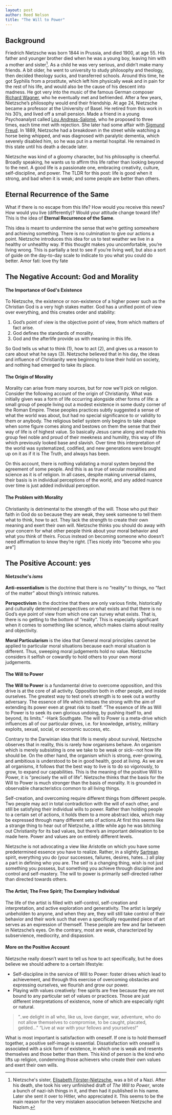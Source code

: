 ```yaml
---
layout: post
author: Reed Nelson
title: "The Will to Power"
---
```


## Background

Friedrich Nietzsche was born 1844 in Prussia, and died 1900, at age 55. His father and younger brother died when he was a young boy, leaving him with a mother and sister[^1]. As a child he was very serious, and didn’t make many friends. A bit older, he went to university to study philosophy and theology, then decided theology sucks, and transferred schools. Around this time, he got Syphilis from a prostitute, which left him physically weak and in pain for the rest of his life, and would also be the cause of his descent into madness. He got very into the music of the famous German composer [Richard Wagner](https://en.wikipedia.org/wiki/Richard_Wagner), who he eventually met and befriended. After a few years, Nietzsche’s philosophy would end their friendship. At age 24, Nietzsche became a professor at the University of Basel. He retired from this work in his 30’s, and lived off a small pension. Made a friend in a young Psychoanalyst called [Lou Andreas-Salomé](https://en.wikipedia.org/wiki/Lou_Andreas-Salom%C3%A9), who he proposed to three times, each time met with rejection. She later had some affair with [Sigmund Freud](https://en.wikipedia.org/wiki/Sigmund_Freud). In 1889, Nietzsche had a breakdown in the street while watching a horse being whipped, and was diagnosed with paralytic dementia, which severely disabled him, so he was put in a mental hospital. He remained in this state until his death a decade later.

Nietzsche was kind of a gloomy character, but his philosophy is cheerful. Broadly speaking, he wants us to affirm this life rather than looking beyond to the next. A good life is a passionate one, embracing creativity, culture, self-discipline, and power. The TLDR for this post: life is good when it strong, and bad when it is weak; and some people are better than others.

## Eternal Recurrence of the Same

What if there is no escape from this life? How would you receive this news? How would you live (differently)? Would your attitude change toward life?  This is the idea of **Eternal Recurrence of the Same**.

This idea is meant to undermine the sense that we’re getting somewhere and achieving something. There is no culmination to give our actions a point. Nietzsche introduces this idea for us to test weather we live in a healthy or unhealthy way. If this thought makes you uncomfortable, you’re living wrong. This is partially a test to see if you’re living well, but also a sort of guide on the day-to-day scale to indicate to you what you could do better.
Amor fati: love thy fate

## The Negative Account: God and Morality

#### The Importance of God's Existence

To Nietzsche, the existence or non-existence of a higher power such as the Christian God is a very high stakes matter. God has a unified point of view over everything, and this creates order and stability:

1. God’s point of view is the objective point of view, from which matters of fact arise.
2. God defines the standards of morality.
3. God and the afterlife provide us with meaning in this life.

So God tells us what to think (1), how to act (2), and gives us a reason to care about what he says (3). Nietzsche believed that in his day, the ideas and influence of Christianity  were beginning to lose their hold on society, and nothing had emerged to take its place.

#### The Origin of Morality

Morality can arise from many sources, but for now we'll pick on religion. Consider the following account of the origin of Christianity. What was initially given was a form of life occurring alongside other forms of life: a small group of people living out a modest existence in some dusty corner of the Roman Empire. These peoples practices subtly suggested a sense of what the world was about, but had no special significance to or validity to them or anybody. The religious belief system only begins to take shape when some figure comes along and bestows on them the sense that their way of life is of highest value. So basically Jesus came along and made this group feel noble and proud of their meekness and humility, this way of life which previously looked base and slavish. Over time this interpretation of the world was systematized, codified, and new generations were brought up on it as if it is The Truth, and always has been.

On this account, there is nothing validating a moral system beyond the agreement of some people. And this is as true of secular moralities and science as it is of religion. In all cases, despite making universal claims, their basis is in individual perceptions of the world, and any added nuance over time is just added individual perception.

#### The Problem with Morality

Christianity is detrimental to the strength of the will. Those who put their faith in God do so because they are weak, they seek someone to tell them what to think, how to act. They lack the strength to create their own meaning and exert their own will. Nietzsche thinks you should do away with your concern for what other people think about your moral behavior and what you think of theirs. Focus instead on becoming someone who doesn’t need affirmation to know they’re right. [Ties nicely into “become who you are”]

## The Positive Account: yes

#### Nietzsche's *isms*

**Anti-essentialism** is the doctrine that there is no “reality” to things, no “fact of the matter” about thing’s intrinsic natures.

**Perspectivism** is the doctrine that there are only various finite, historically and culturally determined perspectives on what exists and that there is no God’s eye point of view from which one can survey what exists. That is, there is no getting to the bottom of “reality”. This is especially significant when it comes to something like science, which makes claims about reality and objectivity.

**Moral Particularism** is the idea that General moral principles cannot be applied to particular moral situations because each moral situation is different. Thus, sweeping moral judgements hold no value. Nietzsche considers it selfish or cowardly to hold others to your own moral judgements.

#### The Will to Power

**The Will to Power** is a fundamental drive to overcome opposition, and this drive is at the core of all activity. Opposition both in other people, and inside ourselves. The greatest way to test one’s strength is to seek out a worthy adversary. The essence of life which imbues the strong with the aim of extending its power even at great risk to itself. “The essence of life as Will to Power is to seek its own glorious undoing, by pushing itself to, and beyond, its limits.” -Hank Southgate. The will to Power is a meta-drive which influences all of our particular drives, i.e. for knowledge, artistry, military exploits, sexual, social, or economic success, etc.

Contrary to the Darwinian idea that life is merely about survival, Nietzsche observes that in reality, this is rarely how organisms behave. An organism which is merely subsisting is one we take to be weak or sick--not how life should be. On the other hand, the organism which is strong, ever-growing, and ambitious is understood to be in good health, good at living. As we are all organisms, it follows that the best way to live is to do so vigorously, to grow, to expand our capabilities. This is the meaning of the positive Will to Power, it is “precisely the will of life”. Nietzsche thinks that the basis for the Will to Power is much stronger than the basis of morality. It is grounded in observable characteristics common to all living things.

Self-creation, and overcoming require different things from different people. Two people may act in total contradiction with the will of each other, and still be satisfying their individual wills to power. Rather than holding people to a certain set of actions, it holds them to a more abstract idea, which may be expressed through many different sets of actions.At first this seems like a strange thing to hear out of Nietzsche, a little while ago he was bitching out Christianity for its bad values, but there’s an important delineation to be made here. Power and values are on entirely different levels.

Nietzsche is not advocating a view like Aristotle on which you have some predetermined essence you have to realize. Rather, in a slightly [Sartrean](https://plato.stanford.edu/entries/sartre/) spirit, everything you do (your successes, failures, desires, hates...) all play a part in defining who you are. The self is a changing thing, wish is not just something you possess, but something you achieve through discipline and control and self-mastery. The will to power is primarily self-directed rather than directed towards others.

#### The Artist; The Free Spirit; The Exemplary Individual

The life of the artist is filled with self-control, self-creation and interpretation, and active exploration and generativity. The artist is largely unbeholden to anyone, and when they are, they will still take control of their behavior and their work such that even a specifically requested piece of art serves as an expression of themself. These people are few and far between in Nietzsche’s eyes. On the contrary, most are weak, characterized by subservience, mediocrity, and dispassion.

#### More on the Positive Account

Nietzsche really doesn’t want to tell us how to act specifically, but he does believe we should adhere to a certain lifestyle:

- Self-discipline in the service of Will to Power: foster drives which lead to achievement, and through this exercise of overcoming obstacles and expressing ourselves, we flourish and grow our power.
- Playing with values creatively: free spirits are free because they are not bound to any particular set of values or practices. Those are just different interpretations of existence, none of which are especially right or natural.

>“..we delight in all who, like us, love danger, war, adventure, who do not allow themselves to compromise, to be caught, placated, gelded...”
>“Live at war with your fellows and yourselves!”

What is most important is satisfaction with oneself. If one is to hold themself together, a positive self-image is essential. Dissatisfaction with oneself is associated with a sick form of existence, in which one is weak and resents themselves and those better than them. This kind of person is the kind who lifts up religion, condemning those achievers who create their own values and exert their own wills.

[^1]: Nietzsche's sister, [Elisabeth Förster-Nietzsche](https://en.wikipedia.org/wiki/Elisabeth_F%C3%B6rster-Nietzsche), was a bit of a Nazi. After his death, she took his very unfinished draft of *The Will to Power*, wrote a bunch of nazi-ish things in it, and then had it published in his name. Later she sent it over to Hitler, who appreciated it. This seems to be the main reason for the very mistaken association between Nietzsche and Nazism.
